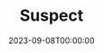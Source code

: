 ---
title: Suspect
date: 2023-09-08T00:00:00
opening_date: 1960-01-15
closing_date: 1960-01-23
layout: productions
program:
Theatre: Theatre Jacksonville
Venue: Little Theatre
cast:
- Mrs. Smith: Dorothy Portnoy
- Goudie MacIntyre: Ann Dobbie
- Dr. Rendle: Jack Evans
- Janet Rendle: Brandy Kraft
- Robert Smith: Glenn H. Logan
- The Rev. Alfred Combermere: Art Logan
- Sir Hugo Const: Fred Chapman
- Lady Const: Virginia Popwell
crew:
- Designer and Director: Maurice Geoffrey
- Stage Manager: Chris Michael Chiasson
- Assistant Stage Manager: Sand Gordon
- Book-Holder: Ellen Black
- Sound Effects:
  - Sand Gordon
  - Jack Evans
  - Laurene Prescott
- Lighting:
  - Norman Howard
  - Jack Broughton
  - Ernie Evans
  - Warren Zundell
- Costumes:
  - Ellen Black
  - Virginia Black
- Properties:
  - Gayle Swymer
  - Sue Henderson
  - Mildred Thomas
  - Wilma Bertrand
  - Anna Chaisson
  - Claire Zundell
  - Mary Sloan
  - Ernie Evans
- Make-Up:
  - Dorothy Portnoy
  - Elmo Lehman
  - Polly Clendening
  - Lacy Wilson
- Scenery:
  - Frank Ridge
  - Dixie Cohen
  - Paul Galloway
  - Dick Kaufman
  - Betty Slifer
  - Joe Sloan
  - Art Logan
  - Ellen Black
  - George Slifer
  - Glenn H. Logan
  - Jack Broughton
  - Bunni Thornhill
  - Wilma Bertrand
  - Gayle Swymer
  - Thelma Mayeron
  - Al Gross
  - Ernie Evans
  - Claire Zundell
  - Sandy Gordon
  - Chris Chiasson
---